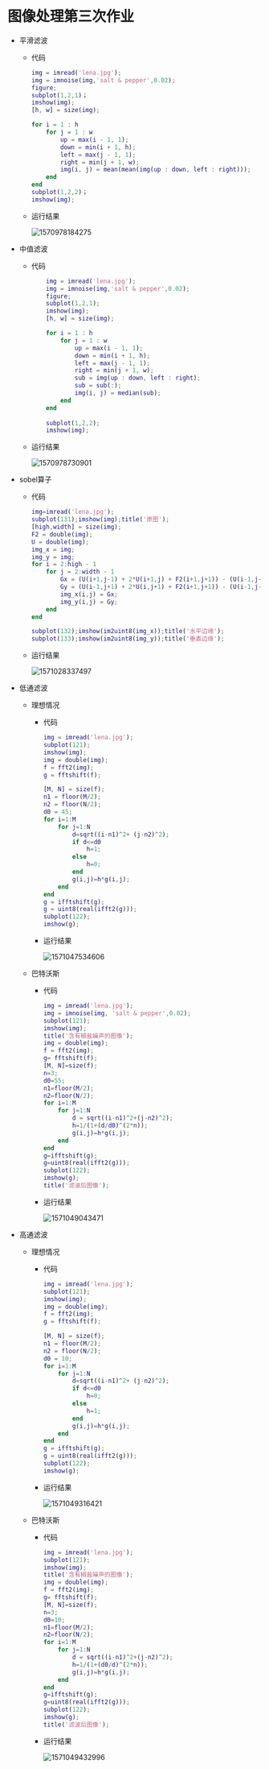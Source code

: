 # 图像处理第三次作业

* 平滑滤波
    * 代码
        ```matlab
        img = imread('lena.jpg');
        img = imnoise(img,'salt & pepper',0.02);
        figure;
        subplot(1,2,1)；
        imshow(img);
        [h, w] = size(img);
        
        for i = 1 : h
            for j = 1 : w
                up = max(i - 1, 1);
                down = min(i + 1, h);
                left = max(j - 1, 1);
                right = min(j + 1, w);
                img(i, j) = mean(mean(img(up : down, left : right)));
            end
        end
        subplot(1,2,2)；
        imshow(img);  
        ```

    * 运行结果

      ![1570978184275](C:\Users\Chenhui\AppData\Roaming\Typora\typora-user-images\1570978184275.png)

      

* 中值滤波

  * 代码

    ```matlab
    	img = imread('lena.jpg');
        img = imnoise(img,'salt & pepper',0.02);
        figure;
        subplot(1,2,1);
        imshow(img);
        [h, w] = size(img);
    
        for i = 1 : h
            for j = 1 : w
                up = max(i - 1, 1);
                down = min(i + 1, h);
                left = max(j - 1, 1);
                right = min(j + 1, w);
                sub = img(up : down, left : right);
                sub = sub(:);
                img(i, j) = median(sub);
            end
        end
        
        subplot(1,2,2);
        imshow(img);
    ```

  * 运行结果

    ![1570978730901](C:\Users\Chenhui\AppData\Roaming\Typora\typora-user-images\1570978730901.png)

* sobel算子

  * 代码

    ```matlab
    img=imread('lena.jpg');  
    subplot(131);imshow(img);title('原图'); 
    [high,width] = size(img);   
    F2 = double(img);        
    U = double(img);       
    img_x = img;
    img_y = img;
    for i = 2:high - 1   
        for j = 2:width - 1
            Gx = (U(i+1,j-1) + 2*U(i+1,j) + F2(i+1,j+1)) - (U(i-1,j-1) + 2*U(i-1,j) + F2(i-1,j+1));
            Gy = (U(i-1,j+1) + 2*U(i,j+1) + F2(i+1,j+1)) - (U(i-1,j-1) + 2*U(i,j-1) + F2(i+1,j-1)); 
            img_x(i,j) = Gx;
            img_y(i,j) = Gy;
        end
    end 
    
    subplot(132);imshow(im2uint8(img_x));title('水平边缘');  
    subplot(133);imshow(im2uint8(img_y));title('垂直边缘');
    ```

  * 运行结果

    ![1571028337497](C:\Users\Chenhui\AppData\Roaming\Typora\typora-user-images\1571028337497.png)

* 低通滤波

  * 理想情况

    * 代码

      ```matlab
      img = imread('lena.jpg');
      subplot(121);
      imshow(img);
      img = double(img);
      f = fft2(img);
      g = fftshift(f);
      
      [M, N] = size(f);
      n1 = floor(M/2);
      n2 = floor(N/2);
      d0 = 45;
      for i=1:M
          for j=1:N
              d=sqrt((i-n1)^2+ (j-n2)^2);
              if d<=d0
                  h=1;
              else
                  h=0;
              end
              g(i,j)=h*g(i,j);
          end
      end
      g = ifftshift(g);
      g = uint8(real(ifft2(g)));
      subplot(122);
      imshow(g);
      ```

    * 运行结果

      ![1571047534606](C:\Users\Chenhui\AppData\Roaming\Typora\typora-user-images\1571047534606.png)

  * 巴特沃斯

    * 代码

      ```matlab
      img = imread('lena.jpg');
      img = imnoise(img, 'salt & pepper',0.02);
      subplot(121);
      imshow(img);
      title('含有椒盐噪声的图像');
      img = double(img);
      f = fft2(img);
      g= fftshift(f);
      [M, N]=size(f);
      n=3;
      d0=55;
      n1=floor(M/2);
      n2=floor(N/2);
      for i=1:M
          for j=1:N
              d = sqrt((i-n1)^2+(j-n2)^2);
              h=1/(1+(d/d0)^(2*n));
              g(i,j)=h*g(i,j);
          end
      end
      g=ifftshift(g);
      g=uint8(real(ifft2(g)));
      subplot(122);
      imshow(g);
      title('滤波后图像');
      ```

      

    * 运行结果

      ![1571049043471](C:\Users\Chenhui\AppData\Roaming\Typora\typora-user-images\1571049043471.png)

* 高通滤波

  * 理想情况

    * 代码

      ```matlab
      img = imread('lena.jpg');
      subplot(121);
      imshow(img);
      img = double(img);
      f = fft2(img);
      g = fftshift(f);
      
      [M, N] = size(f);
      n1 = floor(M/2);
      n2 = floor(N/2);
      d0 = 10;
      for i=1:M
          for j=1:N
              d=sqrt((i-n1)^2+ (j-n2)^2);
              if d<=d0
                  h=0;
              else
                  h=1;
              end
              g(i,j)=h*g(i,j);
          end
      end
      g = ifftshift(g);
      g = uint8(real(ifft2(g)));
      subplot(122);
      imshow(g);
      ```

      

    * 运行结果

      ![1571049316421](C:\Users\Chenhui\AppData\Roaming\Typora\typora-user-images\1571049316421.png)

  * 巴特沃斯

    * 代码

      ```matlab
      img = imread('lena.jpg');
      subplot(121);
      imshow(img);
      title('含有椒盐噪声的图像');
      img = double(img);
      f = fft2(img);
      g= fftshift(f);
      [M, N]=size(f);
      n=3;
      d0=10;
      n1=floor(M/2);
      n2=floor(N/2);
      for i=1:M
          for j=1:N
              d = sqrt((i-n1)^2+(j-n2)^2);
              h=1/(1+(d0/d)^(2*n));
              g(i,j)=h*g(i,j);
          end
      end
      g=ifftshift(g);
      g=uint8(real(ifft2(g)));
      subplot(122);
      imshow(g);
      title('滤波后图像');
      
      ```

      

    * 运行结果

      ![1571049432996](C:\Users\Chenhui\AppData\Roaming\Typora\typora-user-images\1571049432996.png)

      

  